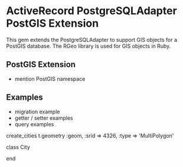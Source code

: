 # ActiveRecord PostgreSQLAdapter PostGIS Extension

This gem extends the PostgreSQLAdapter to support GIS objects for a PostGIS
database. The RGeo library is used for GIS objects in Ruby.

## PostGIS Extension

- mention PostGIS namespace

## Examples

- migration example
- getter / setter examples
- query examples

create_cities
    t.geometry  :geom, :srid => 4326, :type => 'MultiPolygon'
    

class City
    
end
